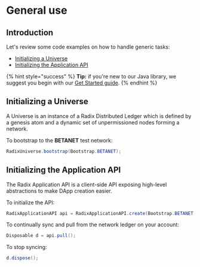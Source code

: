 # General use

## Introduction

Let's review some code examples on how to handle generic tasks:

* [Initializing a Universe](general-use.md#initializing-a-universe)
* [Initializing the Application API](general-use.md#initializing-the-dapp-api)

{% hint style="success" %}
**Tip:** if you're new to our Java library, we suggest you begin with our [Get Started guide](../../guides/getting-started.md).
{% endhint %}

## Initializing a Universe

A Universe is an instance of a Radix Distributed Ledger which is defined by a genesis atom and a dynamic set of unpermissioned nodes forming a network.

To bootstrap to the **BETANET** test network:

```java
RadixUniverse.bootstrap(Bootstrap.BETANET);
```

## Initializing the Application API

The Radix Application API is a client-side API exposing high-level abstractions to make DApp creation easier.

To initialize the API:

```java
RadixApplicationAPI api = RadixApplicationAPI.create(Bootstrap.BETANET, identity);
```

To continually sync and pull from the network ledger on your account:

```java
Disposable d = api.pull();
```

To stop syncing:

```java
d.dispose();
```

